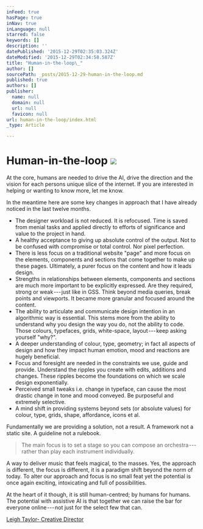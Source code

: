 ```yaml
---
inFeed: true
hasPage: true
inNav: true
inLanguage: null
starred: false
keywords: []
description: ''
datePublished: '2015-12-29T02:35:03.324Z'
dateModified: '2015-12-29T02:34:58.587Z'
title: "Human-in-the-loop\_"
author: []
sourcePath: _posts/2015-12-29-human-in-the-loop.md
published: true
authors: []
publisher:
  name: null
  domain: null
  url: null
  favicon: null
url: human-in-the-loop/index.html
_type: Article

---
```

# Human-in-the-loop ![](https://the-grid-user-content.s3-us-west-2.amazonaws.com/55413d53-5380-4a86-adf1-c326d149025b.jpg)

At the core, humans are needed to drive the AI, drive the direction and the vision for each persons unique slice of the internet. If you are interested in helping or wanting to know more, let me know. 

In the meantime here are some key changes in approach that I have already noticed in the last twelve months. 

* The designer workload is not reduced. It is refocused. Time is saved from menial tasks and applied directly to efforts of significance and value to the project in hand. 
* A healthy acceptance to giving up absolute control of the output. Not to be confused with compromise or total control. Nor pixel perfection. 
* There is less focus on a traditional website "page" and more focus on the elements, components and sections that come together to make up these pages. Ultimately, a purer focus on the content and how it leads design. 
* Strengths in relationships between elements, components and sections are much more important to be explicitly expressed. Are they required, strong or weak --- just like in GSS. Think beyond media queries, break points and viewports. It became more granular and focused around the content. 
* The ability to articulate and communicate design intention in an algorithmic way is essential. This stems more from the ability to understand why you design the way you do, not the ability to code. Those colours, typefaces, grids, white-space, layout --- keep asking yourself "why?". 
* A deeper understanding of colour, type, geometry; in fact all aspects of design and how they impact human emotion, mood and reactions are hugely beneficial. 
* Focus and foresight are needed in the constraints we use, guide and provide. Understand the ripples you create with edits, additions and changes. These ripples become the foundations on which we scale design exponentially.
* Perceived small tweaks i.e. change in typeface, can cause the most drastic change in tone and mood conveyed. Be purposeful and extremely selective. 
* A mind shift in providing systems beyond sets (or absolute values) for colour, type, grids, shape, affordance, icons et al. 

Fundamentally we are providing a solution, not a result. A framework not a static site. A guideline not a rulebook. 
> 
> The main focus is to set a stage so you can compose an orchestra --- rather than play each instrument individually. 

A way to deliver music that feels magical, to the masses.
Yes, the approach is different, the focus is different, it is a paradigm shift beyond the norm of today. To alter our approach and focus is no small feat yet the potential is once again exciting, intoxicating and full of possibilities.

At the heart of it though, it is still human-centred; by humans for humans. The potential with assistive AI is that together we can raise the bar for everyone online --- not just for the select few that can.

[Leigh Taylor- Creative Director ][0]

[0]: https://www.behance.net/leightaylor
